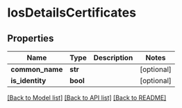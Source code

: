 # IosDetailsCertificates

## Properties
Name | Type | Description | Notes
------------ | ------------- | ------------- | -------------
**common_name** | **str** |  | [optional] 
**is_identity** | **bool** |  | [optional] 

[[Back to Model list]](../README.md#documentation-for-models) [[Back to API list]](../README.md#documentation-for-api-endpoints) [[Back to README]](../README.md)


